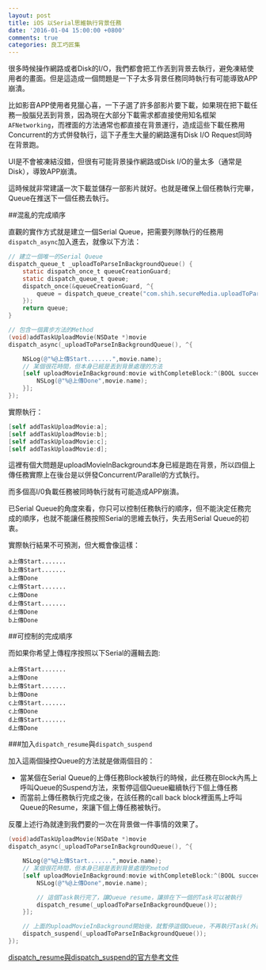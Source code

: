 ```yaml
---
layout: post
title: iOS 以Serial思維執行背景任務
date: '2016-01-04 15:00:00 +0800'
comments: true
categories: 良工巧匠集
---
```


很多時候操作網路或者Disk的I/O，我們都會把工作丟到背景去執行，避免凍結使用者的畫面。但是這造成一個問題是一下子太多背景任務同時執行有可能導致APP崩潰。

比如影音APP使用者見獵心喜，一下子選了許多部影片要下載，如果現在把下載任務一股腦兒丟到背景，因為現在大部分下載需求都直接使用知名框架`AFNetworking`，而裡面的方法通常也都直接在背景運行，造成這些下載任務用Concurrent的方式併發執行，這下子產生大量的網路還有Disk I/O Request同時在背景跑。

UI是不會被凍結沒錯，但很有可能背景操作網路或Disk I/O的量太多（通常是Disk），導致APP崩潰。

這時候就非常建議一次下載並儲存一部影片就好。也就是確保上個任務執行完畢，Queue在推送下一個任務去執行。

##混亂的完成順序

直觀的實作方式就是建立一個Serial Queue，把需要列隊執行的任務用`dispatch_async`加入進去，就像以下方法：

```Objective-C
// 建立一個唯一的Serial Queue
dispatch_queue_t _uploadToParseInBackgroundQueue() {
    static dispatch_once_t queueCreationGuard;
    static dispatch_queue_t queue;
    dispatch_once(&queueCreationGuard, ^{
        queue = dispatch_queue_create("com.shih.secureMedia.uploadToParseInBackgroundQueue", DISPATCH_QUEUE_SERIAL);
    });
    return queue;
}

// 包含一個異步方法的Method
(void)addTaskUploadMovie(NSDate *)movie
dispatch_async(_uploadToParseInBackgroundQueue(), ^{

    NSLog(@"%@上傳Start.......",movie.name);
    // 某個很花時間，但本身已經是丟到背景處理的方法
    [self uploadMovieInBackground:movie withCompleteBlock:^(BOOL succeeded, NSError * _Nullable error) {
        NSLog(@"%@上傳Done",movie.name);
    }];
});
```

實際執行：

```Objective-C
[self addTaskUploadMovie:a];
[self addTaskUploadMovie:b];
[self addTaskUploadMovie:c];
[self addTaskUploadMovie:d];
```

這裡有個大問題是uploadMovieInBackground本身已經是跑在背景，所以四個上傳任務實際上在後台是以併發Concurrent/Parallel的方式執行。

而多個高I/0負載任務被同時執行就有可能造成APP崩潰。

已Serial Queue的角度來看，你只可以控制任務執行的順序，但不能決定任務完成的順序，也就不能讓任務按照Serial的思維去執行，失去用Serial Queue的初衷。

實際執行結果不可預測，但大概會像這樣：

```
a上傳Start.......
b上傳Start.......
a上傳Done
c上傳Start.......
c上傳Done
d上傳Start.......
d上傳Done
b上傳Done
```

##可控制的完成順序  

而如果你希望上傳程序按照以下Serial的邏輯去跑:

```
a上傳Start.......
a上傳Done
b上傳Start.......
b上傳Done
c上傳Start.......
c上傳Done
d上傳Start.......
d上傳Done
```

###加入`dispatch_resume`與`dispatch_suspend`

加入這兩個操控Queue的方法就是做兩個目的：     
- 當某個在Serial Queue的上傳任務Block被執行的時候，此任務在Block內馬上呼叫Queue的Suspend方法，來暫停這個Queue繼續執行下個上傳任務   
- 而當前上傳任務執行完成之後，在該任務的call back block裡面馬上呼叫Queue的Resume，來讓下個上傳任務被執行。

反覆上述行為就達到我們要的一次在背景做一件事情的效果了。

```Objective-C
(void)addTaskUploadMovie(NSDate *)movie
dispatch_async(_uploadToParseInBackgroundQueue(), ^{

    NSLog(@"%@上傳Start.......",movie.name);
    // 某個很花時間，但本身已經是丟到背景處理的metod
    [self uploadMovieInBackground:movie withCompleteBlock:^(BOOL succeeded, NSError * _Nullable error) {
        NSLog(@"%@上傳Done",movie.name);

        // 這個Task執行完了，讓Queue resume，讓排在下一個的Task可以被執行
        dispatch_resume(_uploadToParseInBackgroundQueue());
    }];

    // 上面的uploadMovieInBackground開始後，就暫停這個Queue，不再執行Task(外部依然可以隨時用dispatch_async Passing Task)
    dispatch_suspend(_uploadToParseInBackgroundQueue());
});
```

[dispatch_resume與dispatch_suspend的官方參考文件](https://developer.apple.com/library/ios/documentation/General/Conceptual/ConcurrencyProgrammingGuide/OperationQueues/OperationQueues.html#//apple_ref/doc/uid/TP40008091-CH102-SW14)

